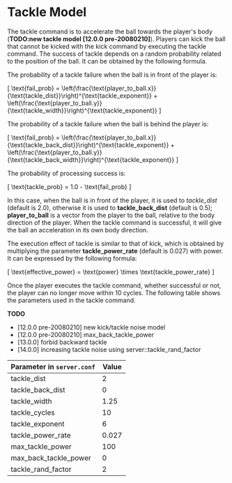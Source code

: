 # Tackle Model

The tackle command is to accelerate the ball towards the player's body (**TODO:new tackle model [12.0.0 pre-20080210]**). Players can kick the ball that cannot be kicked with the kick command by executing the tackle command. The success of tackle depends on a random probability related to the position of the ball. It can be obtained by the following formula.

The probability of a tackle failure when the ball is in front of the player is:

\[ \text{fail\_prob} = \left(\frac{\text{player\_to\_ball.x}}{\text{tackle\_dist}}\right)^{\text{tackle\_exponent}} + \left(\frac{\text{player\_to\_ball.y}}{\text{tackle\_width}}\right)^{\text{tackle\_exponent}} \]

The probability of a tackle failure when the ball is behind the player is:

\[ \text{fail\_prob} = \left(\frac{\text{player\_to\_ball.x}}{\text{tackle\_back\_dist}}\right)^{\text{tackle\_exponent}} + \left(\frac{\text{player\_to\_ball.y}}{\text{tackle\_back\_width}}\right)^{\text{tackle\_exponent}} \]

The probability of processing success is:

\[ \text{tackle\_prob} = 1.0 - \text{fail\_prob} \]

In this case, when the ball is in front of the player, it is used to *tackle_dist* (default is 2.0), otherwise it is used to **tackle_back_dist** (default is 0.5); **player_to_ball** is a vector from the player to the ball, relative to the body direction of the player. When the tackle command is successful, it will give the ball an acceleration in its own body direction.

The execution effect of tackle is similar to that of kick, which is obtained by multiplying the parameter **tackle_power_rate** (default is 0.027) with power. It can be expressed by the following formula:

\[ \text{effective\_power} = \text{power} \times \text{tackle\_power\_rate} \]

Once the player executes the tackle command, whether successful or not, the player can no longer move within 10 cycles. The following table shows the parameters used in the tackle command.

**TODO**

- [12.0.0 pre-20080210] new kick/tackle noise model
- [12.0.0 pre-20080210] max_back_tackle_power
- [13.0.0] forbid backward tackle
- [14.0.0] increasing tackle noise using server::tackle_rand_factor

| Parameter in `server.conf`                       | Value     |
|--------------------------------------------------|-----------|
| tackle_dist                                      | 2         |
| tackle_back_dist                                 | 0         |
| tackle_width                                     | 1.25      |
| tackle_cycles                                    | 10        |
| tackle_exponent                                  | 6         |
| tackle_power_rate                                | 0.027     |
| max_tackle_power                                 | 100       |
| max_back_tackle_power                            | 0         |
| tackle_rand_factor                               | 2         |
